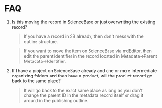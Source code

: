 # FAQ

1. Is this moving the record in ScienceBase or just overwriting the existing record?
   > If you have a record in SB already, then don't mess with the outline structure.

   > If you want to move the item on ScienceBase via mdEditor, then edit the parent identifier in the record located in Metadata-&gt;Parent Metadata-&gt;Identifier.
2. If I have a project on ScienceBase already and one or more intermediate organizing folders and then have a product, will the product record go back to the same place?
   > It will go back to the exact same place as long as you don't change the parent ID in the metadata record itself or drag it around in the publishing outline.






